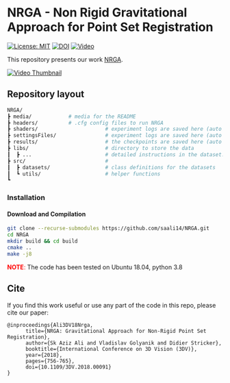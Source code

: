 # NRGA - Non Rigid Gravitational Approach for Point Set Registration
[![License: MIT](https://img.shields.io/badge/License-MIT-yellow.svg)](https://opensource.org/licenses/MIT)
[![DOI](https://img.shields.io/static/v1.svg?label=📄%20DOI&message=DOI&color=informational&style=flat-square)](https://ieeexplore.ieee.org/document/8491029)
[![Video](https://img.shields.io/badge/Video-Youtube-ff69b4?style=flat-square)](https://www.youtube.com/watch?v=RrUrjq1uU7o)

This repository presents our work [NRGA](https://www.dfki.de/fileadmin/user_upload/import/9932_NRGA_MainPaper.pdf).

[![Video Thumbnail](media/NRGA_YOUTUBE_IMG.png)](https://www.youtube.com/watch?v=RrUrjq1uU7o) 

## Repository layout

```bash
NRGA/
┣ media/			# media for the README
┣ headers/			# .cfg config files to run NRGA
┣ shaders/                     	# experiment logs are saved here (auto created)
┣ settingsFiles/               	# experiment logs are saved here (auto created)
┣ results/                     	# the checkpoints are saved here (auto created)
┣ libs/                        	# directory to store the data
┃  ┣ ...                       	# detailed instructions in the dataset.md
┣ src/                 	       	# 
┃  ┣ datasets/                 	# class definitions for the datasets
┃  ┗ utils/                    	# helper functions
┗
```

<a name="installation"></a>

### Installation

<a name="conda"></a>

#### Download and Compilation

```bash
git clone --recurse-submodules https://github.com/saali14/NRGA.git 
cd NRGA
mkdir build && cd build
cmake ..
make -j8
```

<span style="color: red">**NOTE**:</span> The code has been tested on Ubuntu 18.04, python 3.8


<a name="cite"></a>

## Cite
If you find this work useful or use any part of the code in this repo, please cite our paper:

```bibtext
@inproceedings{Ali3DV18Nrga,
      title={NRGA: Gravitational Approach for Non-Rigid Point Set Registration}, 
      author={Sk Aziz Ali and Vladislav Golyanik and Didier Stricker},
      booktitle={International Conference on 3D Vision (3DV)},
      year={2018},
      pages={756-765},
      doi={10.1109/3DV.2018.00091}
}
```


